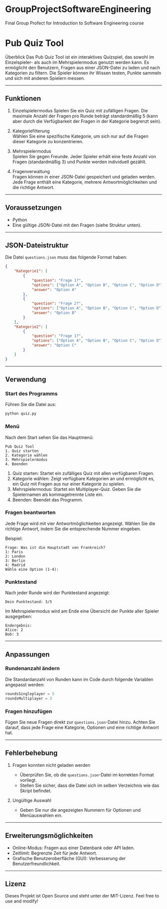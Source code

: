 # GroupProjectSoftwareEngineering
Final Group Profect for Introduction to Software Engineering course
# Pub Quiz Tool

Überblick
Das Pub Quiz Tool ist ein interaktives Quizspiel, das sowohl im Einzelspieler- als auch im Mehrspielermodus genutzt werden kann. Es ermöglicht den Benutzern, Fragen aus einer JSON-Datei zu laden und nach Kategorien zu filtern. Die Spieler können ihr Wissen testen, Punkte sammeln und sich mit anderen Spielern messen.

---

## Funktionen

1. Einzelspielermodus
   Spielen Sie ein Quiz mit zufälligen Fragen. Die maximale Anzahl der Fragen pro Runde beträgt standardmäßig 5 (kann aber durch die Verfügbarkeit der Fragen in der Kategorie begrenzt sein).

2. Kategoriefilterung  
   Wählen Sie eine spezifische Kategorie, um sich nur auf die Fragen dieser Kategorie zu konzentrieren.

3. Mehrspielermodus  
   Spielen Sie gegen Freunde. Jeder Spieler erhält eine feste Anzahl von Fragen (standardmäßig 3) und Punkte werden individuell gezählt.

4. Fragenverwaltung  
   Fragen können in einer JSON-Datei gespeichert und geladen werden. Jede Frage enthält eine Kategorie, mehrere Antwortmöglichkeiten und die richtige Antwort.

---

## Voraussetzungen

- Python
- Eine gültige JSON-Datei mit den Fragen (siehe Struktur unten).

---

## JSON-Dateistruktur
Die Datei `questions.json` muss das folgende Format haben:

```json
{
    "Kategorie1": [
        {
            "question": "Frage 1?",
            "options": ["Option A", "Option B", "Option C", "Option D"],
            "answer": "Option A"
        },
        {
            "question": "Frage 2?",
            "options": ["Option A", "Option B", "Option C", "Option D"],
            "answer": "Option B"
        }
    ],
    "Kategorie2": [
        {
            "question": "Frage 1?",
            "options": ["Option A", "Option B", "Option C", "Option D"],
            "answer": "Option C"
        }
    ]
}
```

---

## Verwendung

### Start des Programms
Führen Sie die Datei aus:

```bash
python quiz.py
```

### Menü
Nach dem Start sehen Sie das Hauptmenü:

```
Pub Quiz Tool
1. Quiz starten
2. Kategorie wählen
3. Mehrspielermodus
4. Beenden
```

1. Quiz starten: Startet ein zufälliges Quiz mit allen verfügbaren Fragen.  
2. Kategorie wählen: Zeigt verfügbare Kategorien an und ermöglicht es, ein Quiz mit Fragen aus nur einer Kategorie zu spielen.  
3. Mehrspielermodus: Startet ein Multiplayer-Quiz. Geben Sie die Spielernamen als kommagetrennte Liste ein.  
4. Beenden: Beendet das Programm.

### Fragen beantworten
Jede Frage wird mit vier Antwortmöglichkeiten angezeigt. Wählen Sie die richtige Antwort, indem Sie die entsprechende Nummer eingeben.

Beispiel:

```
Frage: Was ist die Hauptstadt von Frankreich?
1: Paris
2: London
3: Berlin
4: Madrid
Wähle eine Option (1-4): 
```

### Punktestand
Nach jeder Runde wird der Punktestand angezeigt:

```
Dein Punktestand: 3/5
```

Im Mehrspielermodus wird am Ende eine Übersicht der Punkte aller Spieler ausgegeben:

```
Endergebnis:
Alice: 2
Bob: 3
```

---

## Anpassungen

### Rundenanzahl ändern
Die Standardanzahl von Runden kann im Code durch folgende Variablen angepasst werden:

```python
roundsSingleplayer = 5
roundsMultiplayer = 3
```

### Fragen hinzufügen
Fügen Sie neue Fragen direkt zur `questions.json`-Datei hinzu. Achten Sie darauf, dass jede Frage eine Kategorie, Optionen und eine richtige Antwort hat.

---

## Fehlerbehebung

1. Fragen konnten nicht geladen werden 
   - Überprüfen Sie, ob die `questions.json`-Datei im korrekten Format vorliegt.
   - Stellen Sie sicher, dass die Datei sich im selben Verzeichnis wie das Skript befindet.

2. Ungültige Auswahl 
   - Geben Sie nur die angezeigten Nummern für Optionen und Menüauswahlen ein.

---

## Erweiterungsmöglichkeiten

- Online-Modus: Fragen aus einer Datenbank oder API laden.  
- Zeitlimit: Begrenzte Zeit für jede Antwort.  
- Grafische Benutzeroberfläche (GUI): Verbesserung der Benutzerfreundlichkeit.  

---

## Lizenz
Dieses Projekt ist Open Source und steht unter der MIT-Lizenz. Feel free to use and modify!
